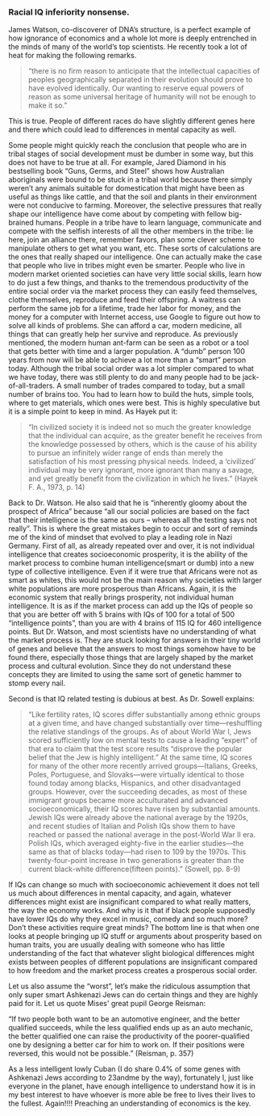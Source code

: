 

### Racial IQ inferiority nonsense.


James Watson, co-discoverer of DNA’s structure, is a perfect example of how ignorance of economics and a whole lot more is deeply entrenched in the minds of many of the world’s top scientists. He recently took a lot of heat for making the following remarks.

>“there is no firm reason to anticipate that the intellectual capacities of peoples geographically separated in their evolution should prove to have evolved identically. Our wanting to reserve equal powers of reason as some universal heritage of humanity will not be enough to make it so.”

 
This is true. People of different races do have slightly different genes here and there which could lead to differences in mental capacity as well.

Some people might quickly reach the conclusion that people who are in tribal stages of social development must be dumber in some way, but this does not have to be true at all. For example, Jared Diamond in his bestselling book “Guns, Germs, and Steel” shows how Australian aboriginals were bound to be stuck in a tribal world because there simply weren’t any animals suitable for domestication that might have been as useful as things like cattle, and that the soil and plants in their environment were not conducive to farming. Moreover, the selective pressures that really shape our intelligence have come about by competing with fellow big-brained humans. People in a tribe have to learn language, communicate and compete with the selfish interests of all the other members in the tribe: lie here, join an alliance there, remember favors, plan some clever scheme to manipulate others to get what you want, etc. These sorts of calculations are the ones that really shaped our intelligence. One can actually make the case that people who live in tribes might even be smarter. People who live in modern market oriented societies can have very little social skills, learn how to do just a few things, and thanks to the tremendous productivity of the entire social order via the market process they can easily feed themselves, clothe themselves, reproduce and feed their offspring. A waitress can perform the same job for a lifetime, trade her labor for money, and the money for a computer with Internet access, use Google to figure out how to solve all kinds of problems. She can afford a car, modern medicine, all things that can greatly help her survive and reproduce. As previously mentioned, the modern human ant-farm can be seen as a robot or a tool that gets better with time and a larger population. A “dumb” person 100 years from now will be able to achieve a lot more than a “smart” person today. Although the tribal social order was a lot simpler compared to what we have today, there was still plenty to do and many people had to be jack-of-all-traders. A small number of trades compared to today, but a small number of brains too. You had to learn how to build the huts, simple tools, where to get materials, which ones were best. This is highly speculative but it is a simple point to keep in mind. As Hayek put it:

>“In civilized society it is indeed not so much the greater knowledge that the individual can acquire, as the greater benefit he receives from the knowledge possessed by others, which is the cause of his ability to pursue an infinitely wider range of ends than merely the satisfaction of his most pressing physical needs. Indeed, a ‘civilized’ individual may be very ignorant, more ignorant than many a savage, and yet greatly benefit from the civilization in which he lives.” (Hayek F. A., 1973, p. 14)

Back to Dr. Watson. He also said that he is “inherently gloomy about the prospect of Africa” because “all our social policies are based on the fact that their intelligence is the same as ours – whereas all the testing says not really”. This is where the great mistakes begin to occur and sort of reminds me of the kind of mindset that evolved to play a leading role in Nazi Germany. First of all, as already repeated over and over, it is not individual intelligence that creates socioeconomic prosperity, it is the ability of the market process to combine human intelligence(smart or dumb) into a new type of collective intelligence. Even if it were true that Africans were not as smart as whites, this would not be the main reason why societies with larger white populations are more prosperous than Africans. Again, it is the economic system that really brings prosperity, not individual human intelligence. It is as if the market process can add up the IQs of people so that you are better off with 5 brains with IQs of 100 for a total of 500 “intelligence points”, than you are with 4 brains of 115 IQ for 460 intelligence points. But Dr. Watson, and most scientists have no understanding of what the market process is. They are stuck looking for answers in their tiny world of genes and believe that the answers to most things somehow have to be found there, especially those things that are largely shaped by the market process and cultural evolution. Since they do not understand these concepts they are limited to using the same sort of genetic hammer to stomp every nail.

Second is that IQ related testing is dubious at best. As Dr. Sowell explains:

>“Like fertility rates, IQ scores differ substantially among ethnic groups at a given time, and have changed substantially over time—reshuffling the relative standings of the groups. As of about World War I, Jews scored sufficiently low on mental tests to cause a leading “expert” of that era to claim that the test score results “disprove the popular belief that the Jew is highly intelligent.” At the same time, IQ scores for many of the other more recently arrived groups—Italians, Greeks, Poles, Portuguese, and Slovaks—were virtually identical to those found today among blacks, Hispanics, and other disadvantaged groups. However, over the succeeding decades, as most of these immigrant groups became more acculturated and advanced socioeconomically, their IQ scores have risen by substantial amounts. Jewish IQs were already above the national average by the 1920s, and recent studies of Italian and Polish IQs show them to have reached or passed the national average in the post-World War II era. Polish IQs, which averaged eighty-five in the earlier studies—the same as that of blacks today—had risen to 109 by the 1970s. This twenty-four-point increase in two generations is greater than the current black-white difference(fifteen points).” (Sowell, pp. 8-9)

If IQs can change so much with socioeconomic achievement it does not tell us much about differences in mental capacity, and again, whatever differences might exist are insignificant compared to what really matters, the way the economy works. And why is it that if black people supposedly have lower IQs do why they excel in music, comedy and so much more?  Don’t these activities require great minds? The bottom line is that when one looks at people bringing up IQ stuff or arguments about prosperity based on human traits, you are usually dealing with someone who has little understanding of the fact that whatever slight biological differences might exists between peoples of different populations are insignificant compared to how freedom and the market process creates a prosperous social order.

Let us also assume the “worst”, let’s make the ridiculous assumption that only super smart Ashkenazi Jews can do certain things and they are highly paid for it. Let us quote Mises' great pupil George Reisman:

“If two people both want to be an automotive engineer, and the better qualified succeeds, while the less qualified ends up as an auto mechanic, the better qualified one can raise the productivity of the poorer-qualified one by designing a better car for him to work on. If their positions were reversed, this would not be possible.” (Reisman, p. 357)

 
As a less intelligent lowly Cuban (I do share 0.4% of some genes with Ashkenazi Jews according to 23andme by the way), fortunately I, just like everyone in the planet, have enough intelligence to understand how it is in my best interest to have whoever is more able be free to lives their lives to the fullest. Again!!!! Preaching an understanding of economics is the key.


